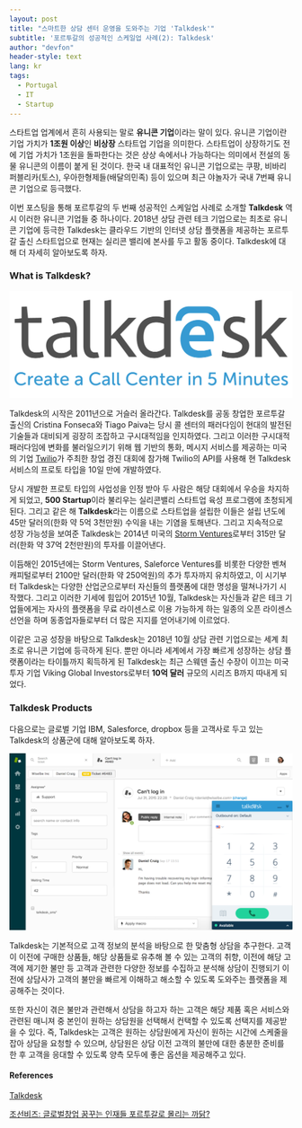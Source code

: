 ```yaml
---
layout: post
title: "스마트한 상담 센터 운영을 도와주는 기업 'Talkdesk'"
subtitle: '포르투갈의 성공적인 스케일업 사례(2): Talkdesk'
author: "devfon"
header-style: text
lang: kr
tags:
  - Portugal
  - IT
  - Startup
---
```


스타트업 업계에서 흔히 사용되는 말로 **유니콘 기업**이라는 말이 있다. 유니콘 기업이란 기업 가치가 **1조원 이상**인 **비상장** 스타트업 기업을 의미한다. 스타트업이 상장하기도 전에 기업 가치가 1조원을 돌파한다는 것은 상상 속에서나 가능하다는 의미에서 전설의 동물 유니콘의 이름이 붙게 된 것이다. 한국 내 대표적인 유니콘 기업으로는 쿠팡, 비바리퍼블리카(토스), 우아한형제들(배달의민족) 등이 있으며 최근 야놀자가 국내 7번째 유니콘 기업으로 등극했다.

이번 포스팅을 통해 포르투갈의 두 번째 성공적인 스케일업 사례로 소개할 **Talkdesk** 역시 이러한 유니콘 기업들 중 하나이다. 2018년 상담 관련 테크 기업으로는 최초로 유니콘 기업에 등극한 Talkdesk는 클라우드 기반의 인터넷 상담 플랫폼을 제공하는 포르투갈 출신 스타트업으로 현재는 실리콘 밸리에 본사를 두고 활동 중이다. Talkdesk에 대해 더 자세히 알아보도록 하자.


### What is Talkdesk?
![](/img/in-post/talk-logo.png)

Talkdesk의 시작은 2011년으로 거슬러 올라간다. Talkdesk를 공동 창업한 포르투갈 출신의 Cristina Fonseca와 Tiago Paiva는 당시 콜 센터의 패러다임이 현대의 발전된 기술들과 대비되게 굉장히 조잡하고 구시대적임을 인지하였다. 그리고 이러한 구시대적 패러다임에 변화를 불러일으키기 위해 웹 기반의 통화, 메시지 서비스를 제공하는 미국의 기업 [Twilio](https://www.twilio.com/)가 주최한 창업 경진 대회에 참가해 Twilio의 API를 사용해 현 Talkdesk 서비스의 프로토 타입을 10일 만에 개발하였다.

당시 개발한 프로토 타입의 사업성을 인정 받아 두 사람은 해당 대회에서 우승을 차지하게 되었고, **500 Startup**이라 불리우는 실리콘밸리 스타트업 육성 프로그램에 초청되게 된다. 그리고 같은 해 **Talkdesk**라는 이름으로 스타트업을 설립한 이들은 설립 년도에 45만 달러의(한화 약 5억 3천만원) 수익을 내는 기염을 토해낸다. 그리고 지속적으로 성장 가능성을 보여준 Talkdesk는 2014년 미국의 [Storm Ventures](https://www.stormventures.com/)로부터 315만 달러(한화 약 37억 2천만원)의 투자를 이끌어낸다.

이듬해인 2015년에는 Storm Ventures, Saleforce Ventures를 비롯한 다양한 벤쳐 캐피털로부터 2100만 달러(한화 약 250억원)의 추가 투자까지 유치하였고, 이 시기부터 Talkdesk는 다양한 산업군으로부터 자신들의 플랫폼에 대한 명성을 떨쳐나가기 시작했다. 그리고 이러한 기세에 힘입어 2015년 10월, Talkdesk는 자신들과 같은 테크 기업들에게는 자사의 플랫폼을 무료 라이센스로 이용 가능하게 하는 일종의 오픈 라이센스 선언을 하며 동종업자들로부터 더 많은 지지를 얻어내기에 이르었다.

이같은 고공 성장을 바탕으로 Talkdesk는 2018년 10월 상담 관련 기업으로는 세계 최초로 유니콘 기업에 등극하게 된다. 뿐만 아니라 세계에서 가장 빠르게 성장하는 상담 플랫폼이라는 타이틀까지 획득하게 된 Talkdesk는 최근 스웨덴 출신 수장이 이끄는 미국 투자 기업 Viking Global Investors로부터 **10억 달러** 규모의 시리즈 B까지 따내게 되었다.


### Talkdesk Products
다음으로는 글로벌 기업 IBM, Salesforce, dropbox 등을 고객사로 두고 있는 Talkdesk의 상품군에 대해 알아보도록 하자.

![](/img/in-post/td-site.png)

Talkdesk는 기본적으로 고객 정보의 분석을 바탕으로 한 맞춤형 상담을 추구한다. 고객이 이전에 구매한 상품들, 해당 상품들로 유추해 볼 수 있는 고객의 취향, 이전에 해당 고객에 제기한 불만 등 고객과 관련한 다양한 정보를 수집하고 분석해 상담이 진행되기 이전에 상담사가 고객의 불만을 빠르게 이해하고 해소할 수 있도록 도와주는 플랫폼을 제공해주는 것이다.

또한 자신이 겪은 불만과 관련해서 상담을 하고자 하는 고객은 해당 제품 혹은 서비스와 관련된 매니져 중 본인이 원하는 상담원을 선택해서 컨택할 수 있도록 선택지를 제공받을 수 있다. 즉, Talkdesk는 고객은 원하는 상담원에게 자신이 원하는 시간에 스케줄을 잡아 상담을 요청할 수 있으며, 상담원은 상담 이전 고객의 불만에 대한 충분한 준비를 한 후 고객을 응대할 수 있도록 양측 모두에 좋은 옵션을 제공해주고 있다.


#### References
[Talkdesk](https://www.talkdesk.com/)

[조선비즈: 글로벌창업 꿈꾸는 인재들 포르투갈로 몰리는 까닭?
](http://biz.chosun.com/site/data/html_dir/2017/01/22/2017012201479.html)